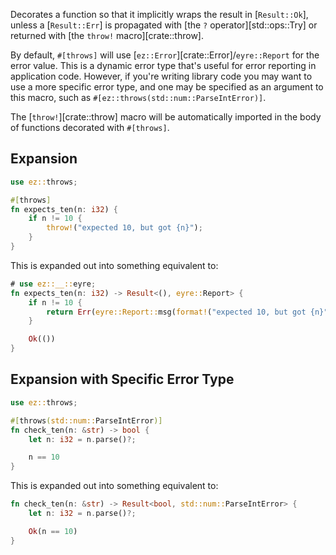 Decorates a function so that it implicitly wraps the result in [`Result::Ok`],
unless a [`Result::Err`] is propagated with [the `?` operator][std::ops::Try] or
returned with [the `throw!` macro][crate::throw].

By default, `#[throws]` will use [`ez::Error`][crate::Error]/`eyre::Report` for
the error value. This is a dynamic error type that's useful for error reporting
in application code. However, if you're writing library code you may want to use
a more specific error type, and one may be specified as an argument to this
macro, such as `#[ez::throws(std::num::ParseIntError)]`.

The [`throw!`][crate::throw] macro will be automatically imported in the body of
functions decorated with `#[throws]`.

## Expansion

```rust
use ez::throws;

#[throws]
fn expects_ten(n: i32) {
    if n != 10 {
        throw!("expected 10, but got {n}");
    }
}
```

This is expanded out into something equivalent to:

```rust
# use ez::__::eyre;
fn expects_ten(n: i32) -> Result<(), eyre::Report> {
    if n != 10 {
        return Err(eyre::Report::msg(format!("expected 10, but got {n}")))
    }

    Ok(())
}
```

## Expansion with Specific Error Type

```rust
use ez::throws;

#[throws(std::num::ParseIntError)]
fn check_ten(n: &str) -> bool {
    let n: i32 = n.parse()?;

    n == 10
}
```

This is expanded out into something equivalent to:

```rust
fn check_ten(n: &str) -> Result<bool, std::num::ParseIntError> {
    let n: i32 = n.parse()?;

    Ok(n == 10)
}
```

